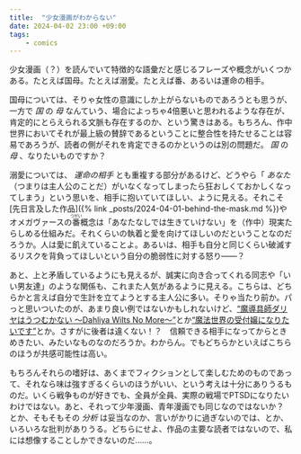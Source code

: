 ```yaml
---
title:  "少女漫画がわからない"
date: 2024-04-02 23:00 +09:00
tags:
    - comics
---
```


少女漫画（？）を読んでいて特徴的な語彙だと感じるフレーズや概念がいくつかある。たとえば国母。たとえば溺愛。たとえば番、あるいは運命の相手。

国母については、そりゃ女性の意識にしか上がらないものであろうとも思うが、一方で _国_ の _母_ なんていう、場合によっちゃ4倍悪いと思われるような存在が、肯定的にとらえられる文脈も存在するのか、という驚きはある。もちろん、作中世界においてそれが最上級の賛辞であるということに整合性を持たせることは容易であろうが、読者の側がそれを肯定できるのかというのは別の問題だ。 _国_ の _母_ 、なりたいものですか？

溺愛については、 _運命の相手_ とも重複する部分があるけど、どうやら「 _あなた_ （つまりは主人公のことだ）がいなくなってしまったら狂おしくておかしくなってしまう」という思いを、相手に抱いていてほしい、ように見える。それこそ[先日言及した作品]({% link _posts/2024-04-01-behind-the-mask.md %})やオメガヴァースの<ruby>番<rp>(</rp><rt>つがい</rt><rp>)</rp></ruby>概念は「あなたなしでは生きていけない」を（作中）現実たらしめる仕組みだ。それくらいの執着と愛を向けてほしいのだということなのだろうか。人は愛に飢えていることよ。あるいは、相手も自分と同じくらい破滅するリスクを背負ってほしいという自分の脆弱性に対する怒り――？

あと、上と矛盾しているようにも見えるが、誠実に向き合ってくれる同志や「いい男友達」のような関係も、これまた人気があるように見える。こちらは、どちらかと言えば自分で生計を立てようとする主人公に多い。そりゃ当たり前か。パっと思いついたのが、あまり良い例ではないかもしれないけど、[“魔導具師ダリヤはうつむかない ～Dahliya Wilts No More～”](https://magcomi.com/episode/10834108156763618313)とか[“魔法世界の受付嬢になりたいです”](https://comic-walker.com/detail/KC_001991_S?episodeType=first)とか。さすがに後者は違くない！？　信頼できる相手になってからときめきたい、みたいなものなのだろうか。わからん。でもどちらかといえばこちらのほうが共感可能性は高い。

もちろんそれらの嗜好は、あくまでフィクションとして楽しむためのものであって、それなら味は強すぎるくらいのほうがいい、という考えは十分にありうるものだ。いくら戦争ものが好きでも、全員が全員、実際の戦場でPTSDになりたいわけではない。あと、それって少年漫画、青年漫画でも同じなのではないか？　とか、そもそもその _分析_ は妥当なのか、言いがかりに過ぎないのでは、とか、いろいろな批判がありうる。どちらにせよ、作品の主要な読者ではないので、私には想像することしかできないのだ……。
